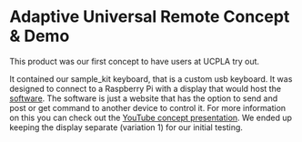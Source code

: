 # Adaptive Universal Remote Concept & Demo

This product was our first concept to have users at UCPLA try out.

It contained our sample_kit keyboard, that is a custom usb keyboard. It was designed to connect to a Raspberry Pi with a display that would host the [software](https://tangibletec.github.io/Adaptive-Universal-Remote/Keyboards/sample_kit/software/home.html). The software is just a website that has the option to send and post or get command to another device to control it. For more information on this you can check out the [YouTube concept presentation](https://youtu.be/PvSPvex815Y?t=615). We ended up keeping the display separate (variation 1) for our initial testing.